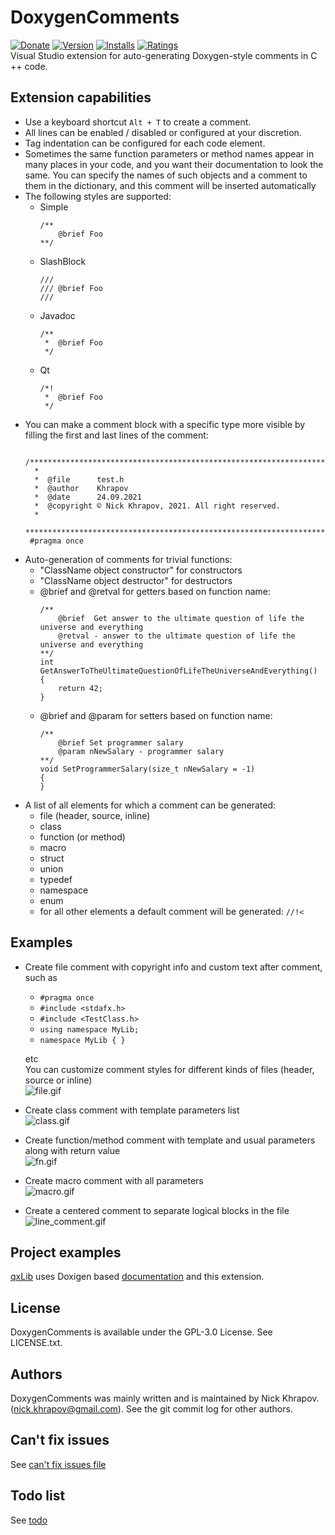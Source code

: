 # DoxygenComments
[![Donate](https://img.shields.io/badge/Donate-PayPal-green.svg)](http://paypal.me/nickkhrapov)
[![Version](https://vsmarketplacebadge.apphb.com/version-short/NickKhrapov.DoxygenComments.svg)](https://marketplace.visualstudio.com/items?itemName=NickKhrapov.DoxygenComments)
[![Installs](https://vsmarketplacebadge.apphb.com/installs-short/NickKhrapov.DoxygenComments.svg)](https://marketplace.visualstudio.com/items?itemName=NickKhrapov.DoxygenComments)
[![Ratings](https://vsmarketplacebadge.apphb.com/rating-star/NickKhrapov.DoxygenComments.svg)](https://marketplace.visualstudio.com/items?itemName=NickKhrapov.DoxygenComments)   
Visual Studio extension for auto-generating Doxygen-style comments in C ++ code.   

## Extension capabilities

* Use a keyboard shortcut `Alt + T` to create a comment.   
* All lines can be enabled / disabled or configured at your discretion.   
* Tag indentation can be configured for each code element.   
* Sometimes the same function parameters or method names appear in many places in your code, and you want their documentation to look the same. You can specify the names of such objects and a comment to them in the dictionary, and this comment will be inserted automatically
* The following styles are supported:
  * Simple   
    ```
    /**
        @brief Foo
    **/
    ```
  * SlashBlock   
    ```
    ///
    /// @brief Foo
    ///
    ```
  * Javadoc   
    ```
    /**
     *  @brief Foo
     */
    ```
  * Qt   
    ```
    /*!
     *  @brief Foo
     */
    ```
 * You can make a comment block with a specific type more visible by filling the first and last lines of the comment:
   ```
    /*******************************************************************************
     *
     *  @file      test.h
     *  @author    Khrapov
     *  @date      24.09.2021
     *  @copyright © Nick Khrapov, 2021. All right reserved.
     *
     ******************************************************************************/
    #pragma once
   ```
* Auto-generation of comments for trivial functions:
  * "ClassName object constructor" for constructors
  * "ClassName object destructor" for destructors
  * @brief and @retval for getters based on function name:
    ```
    /**
        @brief  Get answer to the ultimate question of life the universe and everything
        @retval - answer to the ultimate question of life the universe and everything
    **/
    int GetAnswerToTheUltimateQuestionOfLifeTheUniverseAndEverything()
    {
        return 42;
    }
    ```
  * @brief and @param for setters based on function name:
    ```
    /**
        @brief Set programmer salary
        @param nNewSalary - programmer salary
    **/
    void SetProgrammerSalary(size_t nNewSalary = -1)
    {
    }
    ```
* A list of all elements for which a comment can be generated:   
  * file (header, source, inline)   
  * class   
  * function (or method)   
  * macro   
  * struct   
  * union   
  * typedef   
  * namespace   
  * enum   
  * for all other elements a default comment will be generated: `//!<`   

## Examples

* Create file comment with copyright info and custom text after comment, such as
  * `#pragma once`
  * `#include <stdafx.h>`
  * `#include <TestClass.h>`
  * `using namespace MyLib;`
  * `namespace MyLib
    {
    }`
  
  etc   
  You can customize comment styles for different kinds of files (header, source or inline)   
![file.gif](https://s9.gifyu.com/images/file.gif)

* Create class comment with template parameters list   
![class.gif](https://s9.gifyu.com/images/class.gif)

* Create function/method comment with template and usual parameters along with return value   
![fn.gif](https://s9.gifyu.com/images/fn.gif)

* Create macro comment with all parameters   
![macro.gif](https://s9.gifyu.com/images/macro.gif)

* Create a centered comment to separate logical blocks in the file   
![line_comment.gif](https://s9.gifyu.com/images/line_comment.gif)

## Project examples

[qxLib](https://github.com/n0lavar/qxLib) uses Doxigen based [documentation](https://n0lavar.github.io/qxLib/files.html) and this extension.


## License

DoxygenComments is available under the GPL-3.0 License. See LICENSE.txt.   


## Authors

DoxygenComments was mainly written and is maintained by Nick Khrapov.
(nick.khrapov@gmail.com). See the git commit log for other authors.

## Can't fix issues

See [can't fix issues file](https://github.com/n0lavar/DoxygenComments/blob/main/ISSUES.md)

## Todo list

See [todo](https://github.com/n0lavar/DoxygenComments/projects/1)
